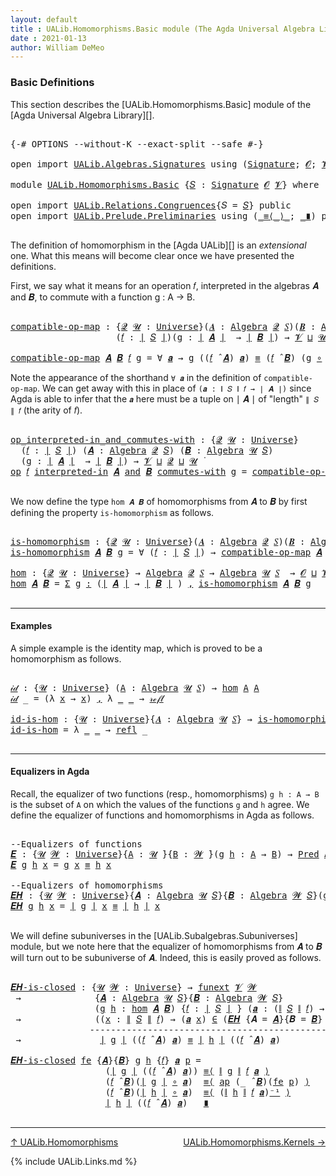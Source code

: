 ```yaml
---
layout: default
title : UALib.Homomorphisms.Basic module (The Agda Universal Algebra Library)
date : 2021-01-13
author: William DeMeo
---
```


### <a id="basic-definitions">Basic Definitions</a>

This section describes the [UALib.Homomorphisms.Basic] module of the [Agda Universal Algebra Library][].

<pre class="Agda">

<a id="317" class="Symbol">{-#</a> <a id="321" class="Keyword">OPTIONS</a> <a id="329" class="Pragma">--without-K</a> <a id="341" class="Pragma">--exact-split</a> <a id="355" class="Pragma">--safe</a> <a id="362" class="Symbol">#-}</a>

<a id="367" class="Keyword">open</a> <a id="372" class="Keyword">import</a> <a id="379" href="UALib.Algebras.Signatures.html" class="Module">UALib.Algebras.Signatures</a> <a id="405" class="Keyword">using</a> <a id="411" class="Symbol">(</a><a id="412" href="UALib.Algebras.Signatures.html#1324" class="Function">Signature</a><a id="421" class="Symbol">;</a> <a id="423" href="universes.html#613" class="Generalizable">𝓞</a><a id="424" class="Symbol">;</a> <a id="426" href="universes.html#617" class="Generalizable">𝓥</a><a id="427" class="Symbol">)</a>

<a id="430" class="Keyword">module</a> <a id="437" href="UALib.Homomorphisms.Basic.html" class="Module">UALib.Homomorphisms.Basic</a> <a id="463" class="Symbol">{</a><a id="464" href="UALib.Homomorphisms.Basic.html#464" class="Bound">𝑆</a> <a id="466" class="Symbol">:</a> <a id="468" href="UALib.Algebras.Signatures.html#1324" class="Function">Signature</a> <a id="478" href="universes.html#613" class="Generalizable">𝓞</a> <a id="480" href="universes.html#617" class="Generalizable">𝓥</a><a id="481" class="Symbol">}</a> <a id="483" class="Keyword">where</a>

<a id="490" class="Keyword">open</a> <a id="495" class="Keyword">import</a> <a id="502" href="UALib.Relations.Congruences.html" class="Module">UALib.Relations.Congruences</a><a id="529" class="Symbol">{</a><a id="530" class="Argument">𝑆</a> <a id="532" class="Symbol">=</a> <a id="534" href="UALib.Homomorphisms.Basic.html#464" class="Bound">𝑆</a><a id="535" class="Symbol">}</a> <a id="537" class="Keyword">public</a>
<a id="544" class="Keyword">open</a> <a id="549" class="Keyword">import</a> <a id="556" href="UALib.Prelude.Preliminaries.html" class="Module">UALib.Prelude.Preliminaries</a> <a id="584" class="Keyword">using</a> <a id="590" class="Symbol">(</a><a id="591" href="MGS-MLTT.html#5997" class="Function Operator">_≡⟨_⟩_</a><a id="597" class="Symbol">;</a> <a id="599" href="MGS-MLTT.html#6079" class="Function Operator">_∎</a><a id="601" class="Symbol">)</a> <a id="603" class="Keyword">public</a>

</pre>

The definition of homomorphism in the [Agda UALib][] is an *extensional* one. What this means will become clear once we have presented the definitions.

First, we say what it means for an operation 𝑓, interpreted in the algebras 𝑨 and 𝑩, to commute with a function g : A → B.

<pre class="Agda">

<a id="compatible-op-map"></a><a id="914" href="UALib.Homomorphisms.Basic.html#914" class="Function">compatible-op-map</a> <a id="932" class="Symbol">:</a> <a id="934" class="Symbol">{</a><a id="935" href="UALib.Homomorphisms.Basic.html#935" class="Bound">𝓠</a> <a id="937" href="UALib.Homomorphisms.Basic.html#937" class="Bound">𝓤</a> <a id="939" class="Symbol">:</a> <a id="941" href="universes.html#551" class="Function">Universe</a><a id="949" class="Symbol">}(</a><a id="951" href="UALib.Homomorphisms.Basic.html#951" class="Bound">𝑨</a> <a id="953" class="Symbol">:</a> <a id="955" href="UALib.Algebras.Algebras.html#811" class="Function">Algebra</a> <a id="963" href="UALib.Homomorphisms.Basic.html#935" class="Bound">𝓠</a> <a id="965" href="UALib.Homomorphisms.Basic.html#464" class="Bound">𝑆</a><a id="966" class="Symbol">)(</a><a id="968" href="UALib.Homomorphisms.Basic.html#968" class="Bound">𝑩</a> <a id="970" class="Symbol">:</a> <a id="972" href="UALib.Algebras.Algebras.html#811" class="Function">Algebra</a> <a id="980" href="UALib.Homomorphisms.Basic.html#937" class="Bound">𝓤</a> <a id="982" href="UALib.Homomorphisms.Basic.html#464" class="Bound">𝑆</a><a id="983" class="Symbol">)</a>
                    <a id="1005" class="Symbol">(</a><a id="1006" href="UALib.Homomorphisms.Basic.html#1006" class="Bound">𝑓</a> <a id="1008" class="Symbol">:</a> <a id="1010" href="UALib.Prelude.Preliminaries.html#10288" class="Function Operator">∣</a> <a id="1012" href="UALib.Homomorphisms.Basic.html#464" class="Bound">𝑆</a> <a id="1014" href="UALib.Prelude.Preliminaries.html#10288" class="Function Operator">∣</a><a id="1015" class="Symbol">)(</a><a id="1017" href="UALib.Homomorphisms.Basic.html#1017" class="Bound">g</a> <a id="1019" class="Symbol">:</a> <a id="1021" href="UALib.Prelude.Preliminaries.html#10288" class="Function Operator">∣</a> <a id="1023" href="UALib.Homomorphisms.Basic.html#951" class="Bound">𝑨</a> <a id="1025" href="UALib.Prelude.Preliminaries.html#10288" class="Function Operator">∣</a>  <a id="1028" class="Symbol">→</a> <a id="1030" href="UALib.Prelude.Preliminaries.html#10288" class="Function Operator">∣</a> <a id="1032" href="UALib.Homomorphisms.Basic.html#968" class="Bound">𝑩</a> <a id="1034" href="UALib.Prelude.Preliminaries.html#10288" class="Function Operator">∣</a><a id="1035" class="Symbol">)</a> <a id="1037" class="Symbol">→</a> <a id="1039" href="UALib.Homomorphisms.Basic.html#480" class="Bound">𝓥</a> <a id="1041" href="Agda.Primitive.html#636" class="Function Operator">⊔</a> <a id="1043" href="UALib.Homomorphisms.Basic.html#937" class="Bound">𝓤</a> <a id="1045" href="Agda.Primitive.html#636" class="Function Operator">⊔</a> <a id="1047" href="UALib.Homomorphisms.Basic.html#935" class="Bound">𝓠</a> <a id="1049" href="universes.html#758" class="Function Operator">̇</a>

<a id="1052" href="UALib.Homomorphisms.Basic.html#914" class="Function">compatible-op-map</a> <a id="1070" href="UALib.Homomorphisms.Basic.html#1070" class="Bound">𝑨</a> <a id="1072" href="UALib.Homomorphisms.Basic.html#1072" class="Bound">𝑩</a> <a id="1074" href="UALib.Homomorphisms.Basic.html#1074" class="Bound">𝑓</a> <a id="1076" href="UALib.Homomorphisms.Basic.html#1076" class="Bound">g</a> <a id="1078" class="Symbol">=</a> <a id="1080" class="Symbol">∀</a> <a id="1082" href="UALib.Homomorphisms.Basic.html#1082" class="Bound">𝒂</a> <a id="1084" class="Symbol">→</a> <a id="1086" href="UALib.Homomorphisms.Basic.html#1076" class="Bound">g</a> <a id="1088" class="Symbol">((</a><a id="1090" href="UALib.Homomorphisms.Basic.html#1074" class="Bound">𝑓</a> <a id="1092" href="UALib.Algebras.Algebras.html#3426" class="Function Operator">̂</a> <a id="1094" href="UALib.Homomorphisms.Basic.html#1070" class="Bound">𝑨</a><a id="1095" class="Symbol">)</a> <a id="1097" href="UALib.Homomorphisms.Basic.html#1082" class="Bound">𝒂</a><a id="1098" class="Symbol">)</a> <a id="1100" href="MGS-MLTT.html#4207" class="Datatype Operator">≡</a> <a id="1102" class="Symbol">(</a><a id="1103" href="UALib.Homomorphisms.Basic.html#1074" class="Bound">𝑓</a> <a id="1105" href="UALib.Algebras.Algebras.html#3426" class="Function Operator">̂</a> <a id="1107" href="UALib.Homomorphisms.Basic.html#1072" class="Bound">𝑩</a><a id="1108" class="Symbol">)</a> <a id="1110" class="Symbol">(</a><a id="1111" href="UALib.Homomorphisms.Basic.html#1076" class="Bound">g</a> <a id="1113" href="MGS-MLTT.html#3813" class="Function Operator">∘</a> <a id="1115" href="UALib.Homomorphisms.Basic.html#1082" class="Bound">𝒂</a><a id="1116" class="Symbol">)</a>
</pre>

Note the appearance of the shorthand `∀ 𝒂` in the definition of `compatible-op-map`.  We can get away with this in place of `(𝒂 : ∥ 𝑆 ∥ 𝑓 → ∣ 𝑨 ∣)` since Agda is able to infer that the `𝒂` here must be a tuple on ∣ 𝑨 ∣ of "length" `∥ 𝑆 ∥ 𝑓` (the arity of 𝑓).

<pre class="Agda">

<a id="op_interpreted-in_and_commutes-with"></a><a id="1404" href="UALib.Homomorphisms.Basic.html#1404" class="Function Operator">op_interpreted-in_and_commutes-with</a> <a id="1440" class="Symbol">:</a> <a id="1442" class="Symbol">{</a><a id="1443" href="UALib.Homomorphisms.Basic.html#1443" class="Bound">𝓠</a> <a id="1445" href="UALib.Homomorphisms.Basic.html#1445" class="Bound">𝓤</a> <a id="1447" class="Symbol">:</a> <a id="1449" href="universes.html#551" class="Function">Universe</a><a id="1457" class="Symbol">}</a>
  <a id="1461" class="Symbol">(</a><a id="1462" href="UALib.Homomorphisms.Basic.html#1462" class="Bound">𝑓</a> <a id="1464" class="Symbol">:</a> <a id="1466" href="UALib.Prelude.Preliminaries.html#10288" class="Function Operator">∣</a> <a id="1468" href="UALib.Homomorphisms.Basic.html#464" class="Bound">𝑆</a> <a id="1470" href="UALib.Prelude.Preliminaries.html#10288" class="Function Operator">∣</a><a id="1471" class="Symbol">)</a> <a id="1473" class="Symbol">(</a><a id="1474" href="UALib.Homomorphisms.Basic.html#1474" class="Bound">𝑨</a> <a id="1476" class="Symbol">:</a> <a id="1478" href="UALib.Algebras.Algebras.html#811" class="Function">Algebra</a> <a id="1486" href="UALib.Homomorphisms.Basic.html#1443" class="Bound">𝓠</a> <a id="1488" href="UALib.Homomorphisms.Basic.html#464" class="Bound">𝑆</a><a id="1489" class="Symbol">)</a> <a id="1491" class="Symbol">(</a><a id="1492" href="UALib.Homomorphisms.Basic.html#1492" class="Bound">𝑩</a> <a id="1494" class="Symbol">:</a> <a id="1496" href="UALib.Algebras.Algebras.html#811" class="Function">Algebra</a> <a id="1504" href="UALib.Homomorphisms.Basic.html#1445" class="Bound">𝓤</a> <a id="1506" href="UALib.Homomorphisms.Basic.html#464" class="Bound">𝑆</a><a id="1507" class="Symbol">)</a>
  <a id="1511" class="Symbol">(</a><a id="1512" href="UALib.Homomorphisms.Basic.html#1512" class="Bound">g</a> <a id="1514" class="Symbol">:</a> <a id="1516" href="UALib.Prelude.Preliminaries.html#10288" class="Function Operator">∣</a> <a id="1518" href="UALib.Homomorphisms.Basic.html#1474" class="Bound">𝑨</a> <a id="1520" href="UALib.Prelude.Preliminaries.html#10288" class="Function Operator">∣</a>  <a id="1523" class="Symbol">→</a> <a id="1525" href="UALib.Prelude.Preliminaries.html#10288" class="Function Operator">∣</a> <a id="1527" href="UALib.Homomorphisms.Basic.html#1492" class="Bound">𝑩</a> <a id="1529" href="UALib.Prelude.Preliminaries.html#10288" class="Function Operator">∣</a><a id="1530" class="Symbol">)</a> <a id="1532" class="Symbol">→</a> <a id="1534" href="UALib.Homomorphisms.Basic.html#480" class="Bound">𝓥</a> <a id="1536" href="Agda.Primitive.html#636" class="Function Operator">⊔</a> <a id="1538" href="UALib.Homomorphisms.Basic.html#1443" class="Bound">𝓠</a> <a id="1540" href="Agda.Primitive.html#636" class="Function Operator">⊔</a> <a id="1542" href="UALib.Homomorphisms.Basic.html#1445" class="Bound">𝓤</a> <a id="1544" href="universes.html#758" class="Function Operator">̇</a>
<a id="1546" href="UALib.Homomorphisms.Basic.html#1404" class="Function Operator">op</a> <a id="1549" href="UALib.Homomorphisms.Basic.html#1549" class="Bound">𝑓</a> <a id="1551" href="UALib.Homomorphisms.Basic.html#1404" class="Function Operator">interpreted-in</a> <a id="1566" href="UALib.Homomorphisms.Basic.html#1566" class="Bound">𝑨</a> <a id="1568" href="UALib.Homomorphisms.Basic.html#1404" class="Function Operator">and</a> <a id="1572" href="UALib.Homomorphisms.Basic.html#1572" class="Bound">𝑩</a> <a id="1574" href="UALib.Homomorphisms.Basic.html#1404" class="Function Operator">commutes-with</a> <a id="1588" href="UALib.Homomorphisms.Basic.html#1588" class="Bound">g</a> <a id="1590" class="Symbol">=</a> <a id="1592" href="UALib.Homomorphisms.Basic.html#914" class="Function">compatible-op-map</a> <a id="1610" href="UALib.Homomorphisms.Basic.html#1566" class="Bound">𝑨</a> <a id="1612" href="UALib.Homomorphisms.Basic.html#1572" class="Bound">𝑩</a> <a id="1614" href="UALib.Homomorphisms.Basic.html#1549" class="Bound">𝑓</a> <a id="1616" href="UALib.Homomorphisms.Basic.html#1588" class="Bound">g</a>

</pre>

We now define the type `hom 𝑨 𝑩` of homomorphisms from 𝑨 to 𝑩 by first defining the property `is-homomorphism` as follows.

<pre class="Agda">

<a id="is-homomorphism"></a><a id="1769" href="UALib.Homomorphisms.Basic.html#1769" class="Function">is-homomorphism</a> <a id="1785" class="Symbol">:</a> <a id="1787" class="Symbol">{</a><a id="1788" href="UALib.Homomorphisms.Basic.html#1788" class="Bound">𝓠</a> <a id="1790" href="UALib.Homomorphisms.Basic.html#1790" class="Bound">𝓤</a> <a id="1792" class="Symbol">:</a> <a id="1794" href="universes.html#551" class="Function">Universe</a><a id="1802" class="Symbol">}(</a><a id="1804" href="UALib.Homomorphisms.Basic.html#1804" class="Bound">𝑨</a> <a id="1806" class="Symbol">:</a> <a id="1808" href="UALib.Algebras.Algebras.html#811" class="Function">Algebra</a> <a id="1816" href="UALib.Homomorphisms.Basic.html#1788" class="Bound">𝓠</a> <a id="1818" href="UALib.Homomorphisms.Basic.html#464" class="Bound">𝑆</a><a id="1819" class="Symbol">)(</a><a id="1821" href="UALib.Homomorphisms.Basic.html#1821" class="Bound">𝑩</a> <a id="1823" class="Symbol">:</a> <a id="1825" href="UALib.Algebras.Algebras.html#811" class="Function">Algebra</a> <a id="1833" href="UALib.Homomorphisms.Basic.html#1790" class="Bound">𝓤</a> <a id="1835" href="UALib.Homomorphisms.Basic.html#464" class="Bound">𝑆</a><a id="1836" class="Symbol">)</a> <a id="1838" class="Symbol">→</a> <a id="1840" class="Symbol">(</a><a id="1841" href="UALib.Prelude.Preliminaries.html#10288" class="Function Operator">∣</a> <a id="1843" href="UALib.Homomorphisms.Basic.html#1804" class="Bound">𝑨</a> <a id="1845" href="UALib.Prelude.Preliminaries.html#10288" class="Function Operator">∣</a> <a id="1847" class="Symbol">→</a> <a id="1849" href="UALib.Prelude.Preliminaries.html#10288" class="Function Operator">∣</a> <a id="1851" href="UALib.Homomorphisms.Basic.html#1821" class="Bound">𝑩</a> <a id="1853" href="UALib.Prelude.Preliminaries.html#10288" class="Function Operator">∣</a><a id="1854" class="Symbol">)</a> <a id="1856" class="Symbol">→</a> <a id="1858" href="UALib.Homomorphisms.Basic.html#478" class="Bound">𝓞</a> <a id="1860" href="Agda.Primitive.html#636" class="Function Operator">⊔</a> <a id="1862" href="UALib.Homomorphisms.Basic.html#480" class="Bound">𝓥</a> <a id="1864" href="Agda.Primitive.html#636" class="Function Operator">⊔</a> <a id="1866" href="UALib.Homomorphisms.Basic.html#1788" class="Bound">𝓠</a> <a id="1868" href="Agda.Primitive.html#636" class="Function Operator">⊔</a> <a id="1870" href="UALib.Homomorphisms.Basic.html#1790" class="Bound">𝓤</a> <a id="1872" href="universes.html#758" class="Function Operator">̇</a>
<a id="1874" href="UALib.Homomorphisms.Basic.html#1769" class="Function">is-homomorphism</a> <a id="1890" href="UALib.Homomorphisms.Basic.html#1890" class="Bound">𝑨</a> <a id="1892" href="UALib.Homomorphisms.Basic.html#1892" class="Bound">𝑩</a> <a id="1894" href="UALib.Homomorphisms.Basic.html#1894" class="Bound">g</a> <a id="1896" class="Symbol">=</a> <a id="1898" class="Symbol">∀</a> <a id="1900" class="Symbol">(</a><a id="1901" href="UALib.Homomorphisms.Basic.html#1901" class="Bound">𝑓</a> <a id="1903" class="Symbol">:</a> <a id="1905" href="UALib.Prelude.Preliminaries.html#10288" class="Function Operator">∣</a> <a id="1907" href="UALib.Homomorphisms.Basic.html#464" class="Bound">𝑆</a> <a id="1909" href="UALib.Prelude.Preliminaries.html#10288" class="Function Operator">∣</a><a id="1910" class="Symbol">)</a> <a id="1912" class="Symbol">→</a> <a id="1914" href="UALib.Homomorphisms.Basic.html#914" class="Function">compatible-op-map</a> <a id="1932" href="UALib.Homomorphisms.Basic.html#1890" class="Bound">𝑨</a> <a id="1934" href="UALib.Homomorphisms.Basic.html#1892" class="Bound">𝑩</a> <a id="1936" href="UALib.Homomorphisms.Basic.html#1901" class="Bound">𝑓</a> <a id="1938" href="UALib.Homomorphisms.Basic.html#1894" class="Bound">g</a>

<a id="hom"></a><a id="1941" href="UALib.Homomorphisms.Basic.html#1941" class="Function">hom</a> <a id="1945" class="Symbol">:</a> <a id="1947" class="Symbol">{</a><a id="1948" href="UALib.Homomorphisms.Basic.html#1948" class="Bound">𝓠</a> <a id="1950" href="UALib.Homomorphisms.Basic.html#1950" class="Bound">𝓤</a> <a id="1952" class="Symbol">:</a> <a id="1954" href="universes.html#551" class="Function">Universe</a><a id="1962" class="Symbol">}</a> <a id="1964" class="Symbol">→</a> <a id="1966" href="UALib.Algebras.Algebras.html#811" class="Function">Algebra</a> <a id="1974" href="UALib.Homomorphisms.Basic.html#1948" class="Bound">𝓠</a> <a id="1976" href="UALib.Homomorphisms.Basic.html#464" class="Bound">𝑆</a> <a id="1978" class="Symbol">→</a> <a id="1980" href="UALib.Algebras.Algebras.html#811" class="Function">Algebra</a> <a id="1988" href="UALib.Homomorphisms.Basic.html#1950" class="Bound">𝓤</a> <a id="1990" href="UALib.Homomorphisms.Basic.html#464" class="Bound">𝑆</a>  <a id="1993" class="Symbol">→</a> <a id="1995" href="UALib.Homomorphisms.Basic.html#478" class="Bound">𝓞</a> <a id="1997" href="Agda.Primitive.html#636" class="Function Operator">⊔</a> <a id="1999" href="UALib.Homomorphisms.Basic.html#480" class="Bound">𝓥</a> <a id="2001" href="Agda.Primitive.html#636" class="Function Operator">⊔</a> <a id="2003" href="UALib.Homomorphisms.Basic.html#1948" class="Bound">𝓠</a> <a id="2005" href="Agda.Primitive.html#636" class="Function Operator">⊔</a> <a id="2007" href="UALib.Homomorphisms.Basic.html#1950" class="Bound">𝓤</a> <a id="2009" href="universes.html#758" class="Function Operator">̇</a>
<a id="2011" href="UALib.Homomorphisms.Basic.html#1941" class="Function">hom</a> <a id="2015" href="UALib.Homomorphisms.Basic.html#2015" class="Bound">𝑨</a> <a id="2017" href="UALib.Homomorphisms.Basic.html#2017" class="Bound">𝑩</a> <a id="2019" class="Symbol">=</a> <a id="2021" href="MGS-MLTT.html#3074" class="Function">Σ</a> <a id="2023" href="UALib.Homomorphisms.Basic.html#2023" class="Bound">g</a> <a id="2025" href="MGS-MLTT.html#3074" class="Function">꞉</a> <a id="2027" class="Symbol">(</a><a id="2028" href="UALib.Prelude.Preliminaries.html#10288" class="Function Operator">∣</a> <a id="2030" href="UALib.Homomorphisms.Basic.html#2015" class="Bound">𝑨</a> <a id="2032" href="UALib.Prelude.Preliminaries.html#10288" class="Function Operator">∣</a> <a id="2034" class="Symbol">→</a> <a id="2036" href="UALib.Prelude.Preliminaries.html#10288" class="Function Operator">∣</a> <a id="2038" href="UALib.Homomorphisms.Basic.html#2017" class="Bound">𝑩</a> <a id="2040" href="UALib.Prelude.Preliminaries.html#10288" class="Function Operator">∣</a> <a id="2042" class="Symbol">)</a> <a id="2044" href="MGS-MLTT.html#3074" class="Function">,</a> <a id="2046" href="UALib.Homomorphisms.Basic.html#1769" class="Function">is-homomorphism</a> <a id="2062" href="UALib.Homomorphisms.Basic.html#2015" class="Bound">𝑨</a> <a id="2064" href="UALib.Homomorphisms.Basic.html#2017" class="Bound">𝑩</a> <a id="2066" href="UALib.Homomorphisms.Basic.html#2023" class="Bound">g</a>

</pre>

---------------------------------------------

#### <a id="examples">Examples</a>

A simple example is the identity map, which is proved to be a homomorphism as follows.

<pre class="Agda">

<a id="𝒾𝒹"></a><a id="2266" href="UALib.Homomorphisms.Basic.html#2266" class="Function">𝒾𝒹</a> <a id="2269" class="Symbol">:</a> <a id="2271" class="Symbol">{</a><a id="2272" href="UALib.Homomorphisms.Basic.html#2272" class="Bound">𝓤</a> <a id="2274" class="Symbol">:</a> <a id="2276" href="universes.html#551" class="Function">Universe</a><a id="2284" class="Symbol">}</a> <a id="2286" class="Symbol">(</a><a id="2287" href="UALib.Homomorphisms.Basic.html#2287" class="Bound">A</a> <a id="2289" class="Symbol">:</a> <a id="2291" href="UALib.Algebras.Algebras.html#811" class="Function">Algebra</a> <a id="2299" href="UALib.Homomorphisms.Basic.html#2272" class="Bound">𝓤</a> <a id="2301" href="UALib.Homomorphisms.Basic.html#464" class="Bound">𝑆</a><a id="2302" class="Symbol">)</a> <a id="2304" class="Symbol">→</a> <a id="2306" href="UALib.Homomorphisms.Basic.html#1941" class="Function">hom</a> <a id="2310" href="UALib.Homomorphisms.Basic.html#2287" class="Bound">A</a> <a id="2312" href="UALib.Homomorphisms.Basic.html#2287" class="Bound">A</a>
<a id="2314" href="UALib.Homomorphisms.Basic.html#2266" class="Function">𝒾𝒹</a> <a id="2317" class="Symbol">_</a> <a id="2319" class="Symbol">=</a> <a id="2321" class="Symbol">(λ</a> <a id="2324" href="UALib.Homomorphisms.Basic.html#2324" class="Bound">x</a> <a id="2326" class="Symbol">→</a> <a id="2328" href="UALib.Homomorphisms.Basic.html#2324" class="Bound">x</a><a id="2329" class="Symbol">)</a> <a id="2331" href="MGS-MLTT.html#2929" class="InductiveConstructor Operator">,</a> <a id="2333" class="Symbol">λ</a> <a id="2335" href="UALib.Homomorphisms.Basic.html#2335" class="Bound">_</a> <a id="2337" href="UALib.Homomorphisms.Basic.html#2337" class="Bound">_</a> <a id="2339" class="Symbol">→</a> <a id="2341" href="MGS-MLTT.html#4221" class="InductiveConstructor">𝓇ℯ𝒻𝓁</a>

<a id="id-is-hom"></a><a id="2347" href="UALib.Homomorphisms.Basic.html#2347" class="Function">id-is-hom</a> <a id="2357" class="Symbol">:</a> <a id="2359" class="Symbol">{</a><a id="2360" href="UALib.Homomorphisms.Basic.html#2360" class="Bound">𝓤</a> <a id="2362" class="Symbol">:</a> <a id="2364" href="universes.html#551" class="Function">Universe</a><a id="2372" class="Symbol">}{</a><a id="2374" href="UALib.Homomorphisms.Basic.html#2374" class="Bound">𝑨</a> <a id="2376" class="Symbol">:</a> <a id="2378" href="UALib.Algebras.Algebras.html#811" class="Function">Algebra</a> <a id="2386" href="UALib.Homomorphisms.Basic.html#2360" class="Bound">𝓤</a> <a id="2388" href="UALib.Homomorphisms.Basic.html#464" class="Bound">𝑆</a><a id="2389" class="Symbol">}</a> <a id="2391" class="Symbol">→</a> <a id="2393" href="UALib.Homomorphisms.Basic.html#1769" class="Function">is-homomorphism</a> <a id="2409" href="UALib.Homomorphisms.Basic.html#2374" class="Bound">𝑨</a> <a id="2411" href="UALib.Homomorphisms.Basic.html#2374" class="Bound">𝑨</a> <a id="2413" class="Symbol">(</a><a id="2414" href="MGS-MLTT.html#3778" class="Function">𝑖𝑑</a> <a id="2417" href="UALib.Prelude.Preliminaries.html#10288" class="Function Operator">∣</a> <a id="2419" href="UALib.Homomorphisms.Basic.html#2374" class="Bound">𝑨</a> <a id="2421" href="UALib.Prelude.Preliminaries.html#10288" class="Function Operator">∣</a><a id="2422" class="Symbol">)</a>
<a id="2424" href="UALib.Homomorphisms.Basic.html#2347" class="Function">id-is-hom</a> <a id="2434" class="Symbol">=</a> <a id="2436" class="Symbol">λ</a> <a id="2438" href="UALib.Homomorphisms.Basic.html#2438" class="Bound">_</a> <a id="2440" href="UALib.Homomorphisms.Basic.html#2440" class="Bound">_</a> <a id="2442" class="Symbol">→</a> <a id="2444" href="UALib.Prelude.Preliminaries.html#5741" class="InductiveConstructor">refl</a> <a id="2449" class="Symbol">_</a>

</pre>

------------------------------------------------------------------

#### <a id="equalizers-in-agda">Equalizers in Agda</a>

Recall, the equalizer of two functions (resp., homomorphisms) `g h : A → B` is the subset of `A` on which the values of the functions `g` and `h` agree.  We define the equalizer of functions and homomorphisms in Agda as follows.

<pre class="Agda">

<a id="2832" class="Comment">--Equalizers of functions</a>
<a id="𝑬"></a><a id="2858" href="UALib.Homomorphisms.Basic.html#2858" class="Function">𝑬</a> <a id="2860" class="Symbol">:</a> <a id="2862" class="Symbol">{</a><a id="2863" href="UALib.Homomorphisms.Basic.html#2863" class="Bound">𝓤</a> <a id="2865" href="UALib.Homomorphisms.Basic.html#2865" class="Bound">𝓦</a> <a id="2867" class="Symbol">:</a> <a id="2869" href="universes.html#551" class="Function">Universe</a><a id="2877" class="Symbol">}{</a><a id="2879" href="UALib.Homomorphisms.Basic.html#2879" class="Bound">A</a> <a id="2881" class="Symbol">:</a> <a id="2883" href="UALib.Homomorphisms.Basic.html#2863" class="Bound">𝓤</a> <a id="2885" href="universes.html#758" class="Function Operator">̇</a><a id="2886" class="Symbol">}{</a><a id="2888" href="UALib.Homomorphisms.Basic.html#2888" class="Bound">B</a> <a id="2890" class="Symbol">:</a> <a id="2892" href="UALib.Homomorphisms.Basic.html#2865" class="Bound">𝓦</a> <a id="2894" href="universes.html#758" class="Function Operator">̇</a><a id="2895" class="Symbol">}(</a><a id="2897" href="UALib.Homomorphisms.Basic.html#2897" class="Bound">g</a> <a id="2899" href="UALib.Homomorphisms.Basic.html#2899" class="Bound">h</a> <a id="2901" class="Symbol">:</a> <a id="2903" href="UALib.Homomorphisms.Basic.html#2879" class="Bound">A</a> <a id="2905" class="Symbol">→</a> <a id="2907" href="UALib.Homomorphisms.Basic.html#2888" class="Bound">B</a><a id="2908" class="Symbol">)</a> <a id="2910" class="Symbol">→</a> <a id="2912" href="UALib.Relations.Unary.html#1066" class="Function">Pred</a> <a id="2917" href="UALib.Homomorphisms.Basic.html#2879" class="Bound">A</a> <a id="2919" href="UALib.Homomorphisms.Basic.html#2865" class="Bound">𝓦</a>
<a id="2921" href="UALib.Homomorphisms.Basic.html#2858" class="Function">𝑬</a> <a id="2923" href="UALib.Homomorphisms.Basic.html#2923" class="Bound">g</a> <a id="2925" href="UALib.Homomorphisms.Basic.html#2925" class="Bound">h</a> <a id="2927" href="UALib.Homomorphisms.Basic.html#2927" class="Bound">x</a> <a id="2929" class="Symbol">=</a> <a id="2931" href="UALib.Homomorphisms.Basic.html#2923" class="Bound">g</a> <a id="2933" href="UALib.Homomorphisms.Basic.html#2927" class="Bound">x</a> <a id="2935" href="MGS-MLTT.html#4207" class="Datatype Operator">≡</a> <a id="2937" href="UALib.Homomorphisms.Basic.html#2925" class="Bound">h</a> <a id="2939" href="UALib.Homomorphisms.Basic.html#2927" class="Bound">x</a>

<a id="2942" class="Comment">--Equalizers of homomorphisms</a>
<a id="𝑬𝑯"></a><a id="2972" href="UALib.Homomorphisms.Basic.html#2972" class="Function">𝑬𝑯</a> <a id="2975" class="Symbol">:</a> <a id="2977" class="Symbol">{</a><a id="2978" href="UALib.Homomorphisms.Basic.html#2978" class="Bound">𝓤</a> <a id="2980" href="UALib.Homomorphisms.Basic.html#2980" class="Bound">𝓦</a> <a id="2982" class="Symbol">:</a> <a id="2984" href="universes.html#551" class="Function">Universe</a><a id="2992" class="Symbol">}{</a><a id="2994" href="UALib.Homomorphisms.Basic.html#2994" class="Bound">𝑨</a> <a id="2996" class="Symbol">:</a> <a id="2998" href="UALib.Algebras.Algebras.html#811" class="Function">Algebra</a> <a id="3006" href="UALib.Homomorphisms.Basic.html#2978" class="Bound">𝓤</a> <a id="3008" href="UALib.Homomorphisms.Basic.html#464" class="Bound">𝑆</a><a id="3009" class="Symbol">}{</a><a id="3011" href="UALib.Homomorphisms.Basic.html#3011" class="Bound">𝑩</a> <a id="3013" class="Symbol">:</a> <a id="3015" href="UALib.Algebras.Algebras.html#811" class="Function">Algebra</a> <a id="3023" href="UALib.Homomorphisms.Basic.html#2980" class="Bound">𝓦</a> <a id="3025" href="UALib.Homomorphisms.Basic.html#464" class="Bound">𝑆</a><a id="3026" class="Symbol">}(</a><a id="3028" href="UALib.Homomorphisms.Basic.html#3028" class="Bound">g</a> <a id="3030" href="UALib.Homomorphisms.Basic.html#3030" class="Bound">h</a> <a id="3032" class="Symbol">:</a> <a id="3034" href="UALib.Homomorphisms.Basic.html#1941" class="Function">hom</a> <a id="3038" href="UALib.Homomorphisms.Basic.html#2994" class="Bound">𝑨</a> <a id="3040" href="UALib.Homomorphisms.Basic.html#3011" class="Bound">𝑩</a><a id="3041" class="Symbol">)</a> <a id="3043" class="Symbol">→</a> <a id="3045" href="UALib.Relations.Unary.html#1066" class="Function">Pred</a> <a id="3050" href="UALib.Prelude.Preliminaries.html#10288" class="Function Operator">∣</a> <a id="3052" href="UALib.Homomorphisms.Basic.html#2994" class="Bound">𝑨</a> <a id="3054" href="UALib.Prelude.Preliminaries.html#10288" class="Function Operator">∣</a> <a id="3056" href="UALib.Homomorphisms.Basic.html#2980" class="Bound">𝓦</a>
<a id="3058" href="UALib.Homomorphisms.Basic.html#2972" class="Function">𝑬𝑯</a> <a id="3061" href="UALib.Homomorphisms.Basic.html#3061" class="Bound">g</a> <a id="3063" href="UALib.Homomorphisms.Basic.html#3063" class="Bound">h</a> <a id="3065" href="UALib.Homomorphisms.Basic.html#3065" class="Bound">x</a> <a id="3067" class="Symbol">=</a> <a id="3069" href="UALib.Prelude.Preliminaries.html#10288" class="Function Operator">∣</a> <a id="3071" href="UALib.Homomorphisms.Basic.html#3061" class="Bound">g</a> <a id="3073" href="UALib.Prelude.Preliminaries.html#10288" class="Function Operator">∣</a> <a id="3075" href="UALib.Homomorphisms.Basic.html#3065" class="Bound">x</a> <a id="3077" href="MGS-MLTT.html#4207" class="Datatype Operator">≡</a> <a id="3079" href="UALib.Prelude.Preliminaries.html#10288" class="Function Operator">∣</a> <a id="3081" href="UALib.Homomorphisms.Basic.html#3063" class="Bound">h</a> <a id="3083" href="UALib.Prelude.Preliminaries.html#10288" class="Function Operator">∣</a> <a id="3085" href="UALib.Homomorphisms.Basic.html#3065" class="Bound">x</a>

</pre>

We will define subuniverses in the [UALib.Subalgebras.Subuniverses] module, but we note here that the equalizer of homomorphisms from 𝑨 to 𝑩 will turn out to be subuniverse of 𝑨.  Indeed, this is easily proved as follows.

<pre class="Agda">

<a id="𝑬𝑯-is-closed"></a><a id="3337" href="UALib.Homomorphisms.Basic.html#3337" class="Function">𝑬𝑯-is-closed</a> <a id="3350" class="Symbol">:</a> <a id="3352" class="Symbol">{</a><a id="3353" href="UALib.Homomorphisms.Basic.html#3353" class="Bound">𝓤</a> <a id="3355" href="UALib.Homomorphisms.Basic.html#3355" class="Bound">𝓦</a> <a id="3357" class="Symbol">:</a> <a id="3359" href="universes.html#551" class="Function">Universe</a><a id="3367" class="Symbol">}</a> <a id="3369" class="Symbol">→</a> <a id="3371" href="MGS-FunExt-from-Univalence.html#393" class="Function">funext</a> <a id="3378" href="UALib.Homomorphisms.Basic.html#480" class="Bound">𝓥</a> <a id="3380" href="UALib.Homomorphisms.Basic.html#3355" class="Bound">𝓦</a>
 <a id="3383" class="Symbol">→</a>              <a id="3398" class="Symbol">{</a><a id="3399" href="UALib.Homomorphisms.Basic.html#3399" class="Bound">𝑨</a> <a id="3401" class="Symbol">:</a> <a id="3403" href="UALib.Algebras.Algebras.html#811" class="Function">Algebra</a> <a id="3411" href="UALib.Homomorphisms.Basic.html#3353" class="Bound">𝓤</a> <a id="3413" href="UALib.Homomorphisms.Basic.html#464" class="Bound">𝑆</a><a id="3414" class="Symbol">}{</a><a id="3416" href="UALib.Homomorphisms.Basic.html#3416" class="Bound">𝑩</a> <a id="3418" class="Symbol">:</a> <a id="3420" href="UALib.Algebras.Algebras.html#811" class="Function">Algebra</a> <a id="3428" href="UALib.Homomorphisms.Basic.html#3355" class="Bound">𝓦</a> <a id="3430" href="UALib.Homomorphisms.Basic.html#464" class="Bound">𝑆</a><a id="3431" class="Symbol">}</a>
                <a id="3449" class="Symbol">(</a><a id="3450" href="UALib.Homomorphisms.Basic.html#3450" class="Bound">g</a> <a id="3452" href="UALib.Homomorphisms.Basic.html#3452" class="Bound">h</a> <a id="3454" class="Symbol">:</a> <a id="3456" href="UALib.Homomorphisms.Basic.html#1941" class="Function">hom</a> <a id="3460" href="UALib.Homomorphisms.Basic.html#3399" class="Bound">𝑨</a> <a id="3462" href="UALib.Homomorphisms.Basic.html#3416" class="Bound">𝑩</a><a id="3463" class="Symbol">)</a> <a id="3465" class="Symbol">{</a><a id="3466" href="UALib.Homomorphisms.Basic.html#3466" class="Bound">𝑓</a> <a id="3468" class="Symbol">:</a> <a id="3470" href="UALib.Prelude.Preliminaries.html#10288" class="Function Operator">∣</a> <a id="3472" href="UALib.Homomorphisms.Basic.html#464" class="Bound">𝑆</a> <a id="3474" href="UALib.Prelude.Preliminaries.html#10288" class="Function Operator">∣</a> <a id="3476" class="Symbol">}</a> <a id="3478" class="Symbol">(</a><a id="3479" href="UALib.Homomorphisms.Basic.html#3479" class="Bound">𝒂</a> <a id="3481" class="Symbol">:</a> <a id="3483" class="Symbol">(</a><a id="3484" href="UALib.Prelude.Preliminaries.html#10366" class="Function Operator">∥</a> <a id="3486" href="UALib.Homomorphisms.Basic.html#464" class="Bound">𝑆</a> <a id="3488" href="UALib.Prelude.Preliminaries.html#10366" class="Function Operator">∥</a> <a id="3490" href="UALib.Homomorphisms.Basic.html#3466" class="Bound">𝑓</a><a id="3491" class="Symbol">)</a> <a id="3493" class="Symbol">→</a> <a id="3495" href="UALib.Prelude.Preliminaries.html#10288" class="Function Operator">∣</a> <a id="3497" href="UALib.Homomorphisms.Basic.html#3399" class="Bound">𝑨</a> <a id="3499" href="UALib.Prelude.Preliminaries.html#10288" class="Function Operator">∣</a><a id="3500" class="Symbol">)</a>
 <a id="3503" class="Symbol">→</a>              <a id="3518" class="Symbol">((</a><a id="3520" href="UALib.Homomorphisms.Basic.html#3520" class="Bound">x</a> <a id="3522" class="Symbol">:</a> <a id="3524" href="UALib.Prelude.Preliminaries.html#10366" class="Function Operator">∥</a> <a id="3526" href="UALib.Homomorphisms.Basic.html#464" class="Bound">𝑆</a> <a id="3528" href="UALib.Prelude.Preliminaries.html#10366" class="Function Operator">∥</a> <a id="3530" href="UALib.Homomorphisms.Basic.html#3466" class="Bound">𝑓</a><a id="3531" class="Symbol">)</a> <a id="3533" class="Symbol">→</a> <a id="3535" class="Symbol">(</a><a id="3536" href="UALib.Homomorphisms.Basic.html#3479" class="Bound">𝒂</a> <a id="3538" href="UALib.Homomorphisms.Basic.html#3520" class="Bound">x</a><a id="3539" class="Symbol">)</a> <a id="3541" href="UALib.Relations.Unary.html#2667" class="Function Operator">∈</a> <a id="3543" class="Symbol">(</a><a id="3544" href="UALib.Homomorphisms.Basic.html#2972" class="Function">𝑬𝑯</a> <a id="3547" class="Symbol">{</a><a id="3548" class="Argument">𝑨</a> <a id="3550" class="Symbol">=</a> <a id="3552" href="UALib.Homomorphisms.Basic.html#3399" class="Bound">𝑨</a><a id="3553" class="Symbol">}{</a><a id="3555" class="Argument">𝑩</a> <a id="3557" class="Symbol">=</a> <a id="3559" href="UALib.Homomorphisms.Basic.html#3416" class="Bound">𝑩</a><a id="3560" class="Symbol">}</a> <a id="3562" href="UALib.Homomorphisms.Basic.html#3450" class="Bound">g</a> <a id="3564" href="UALib.Homomorphisms.Basic.html#3452" class="Bound">h</a><a id="3565" class="Symbol">))</a>
               <a id="3583" class="Comment">--------------------------------------------------</a>
 <a id="3635" class="Symbol">→</a>               <a id="3651" href="UALib.Prelude.Preliminaries.html#10288" class="Function Operator">∣</a> <a id="3653" href="UALib.Homomorphisms.Basic.html#3450" class="Bound">g</a> <a id="3655" href="UALib.Prelude.Preliminaries.html#10288" class="Function Operator">∣</a> <a id="3657" class="Symbol">((</a><a id="3659" href="UALib.Homomorphisms.Basic.html#3466" class="Bound">𝑓</a> <a id="3661" href="UALib.Algebras.Algebras.html#3426" class="Function Operator">̂</a> <a id="3663" href="UALib.Homomorphisms.Basic.html#3399" class="Bound">𝑨</a><a id="3664" class="Symbol">)</a> <a id="3666" href="UALib.Homomorphisms.Basic.html#3479" class="Bound">𝒂</a><a id="3667" class="Symbol">)</a> <a id="3669" href="MGS-MLTT.html#4207" class="Datatype Operator">≡</a> <a id="3671" href="UALib.Prelude.Preliminaries.html#10288" class="Function Operator">∣</a> <a id="3673" href="UALib.Homomorphisms.Basic.html#3452" class="Bound">h</a> <a id="3675" href="UALib.Prelude.Preliminaries.html#10288" class="Function Operator">∣</a> <a id="3677" class="Symbol">((</a><a id="3679" href="UALib.Homomorphisms.Basic.html#3466" class="Bound">𝑓</a> <a id="3681" href="UALib.Algebras.Algebras.html#3426" class="Function Operator">̂</a> <a id="3683" href="UALib.Homomorphisms.Basic.html#3399" class="Bound">𝑨</a><a id="3684" class="Symbol">)</a> <a id="3686" href="UALib.Homomorphisms.Basic.html#3479" class="Bound">𝒂</a><a id="3687" class="Symbol">)</a>

<a id="3690" href="UALib.Homomorphisms.Basic.html#3337" class="Function">𝑬𝑯-is-closed</a> <a id="3703" href="UALib.Homomorphisms.Basic.html#3703" class="Bound">fe</a> <a id="3706" class="Symbol">{</a><a id="3707" href="UALib.Homomorphisms.Basic.html#3707" class="Bound">𝑨</a><a id="3708" class="Symbol">}{</a><a id="3710" href="UALib.Homomorphisms.Basic.html#3710" class="Bound">𝑩</a><a id="3711" class="Symbol">}</a> <a id="3713" href="UALib.Homomorphisms.Basic.html#3713" class="Bound">g</a> <a id="3715" href="UALib.Homomorphisms.Basic.html#3715" class="Bound">h</a> <a id="3717" class="Symbol">{</a><a id="3718" href="UALib.Homomorphisms.Basic.html#3718" class="Bound">𝑓</a><a id="3719" class="Symbol">}</a> <a id="3721" href="UALib.Homomorphisms.Basic.html#3721" class="Bound">𝒂</a> <a id="3723" href="UALib.Homomorphisms.Basic.html#3723" class="Bound">p</a> <a id="3725" class="Symbol">=</a>
                  <a id="3745" class="Symbol">(</a><a id="3746" href="UALib.Prelude.Preliminaries.html#10288" class="Function Operator">∣</a> <a id="3748" href="UALib.Homomorphisms.Basic.html#3713" class="Bound">g</a> <a id="3750" href="UALib.Prelude.Preliminaries.html#10288" class="Function Operator">∣</a> <a id="3752" class="Symbol">((</a><a id="3754" href="UALib.Homomorphisms.Basic.html#3718" class="Bound">𝑓</a> <a id="3756" href="UALib.Algebras.Algebras.html#3426" class="Function Operator">̂</a> <a id="3758" href="UALib.Homomorphisms.Basic.html#3707" class="Bound">𝑨</a><a id="3759" class="Symbol">)</a> <a id="3761" href="UALib.Homomorphisms.Basic.html#3721" class="Bound">𝒂</a><a id="3762" class="Symbol">))</a> <a id="3765" href="MGS-MLTT.html#5997" class="Function Operator">≡⟨</a> <a id="3768" href="UALib.Prelude.Preliminaries.html#10366" class="Function Operator">∥</a> <a id="3770" href="UALib.Homomorphisms.Basic.html#3713" class="Bound">g</a> <a id="3772" href="UALib.Prelude.Preliminaries.html#10366" class="Function Operator">∥</a> <a id="3774" href="UALib.Homomorphisms.Basic.html#3718" class="Bound">𝑓</a> <a id="3776" href="UALib.Homomorphisms.Basic.html#3721" class="Bound">𝒂</a> <a id="3778" href="MGS-MLTT.html#5997" class="Function Operator">⟩</a>
                  <a id="3798" class="Symbol">(</a><a id="3799" href="UALib.Homomorphisms.Basic.html#3718" class="Bound">𝑓</a> <a id="3801" href="UALib.Algebras.Algebras.html#3426" class="Function Operator">̂</a> <a id="3803" href="UALib.Homomorphisms.Basic.html#3710" class="Bound">𝑩</a><a id="3804" class="Symbol">)(</a><a id="3806" href="UALib.Prelude.Preliminaries.html#10288" class="Function Operator">∣</a> <a id="3808" href="UALib.Homomorphisms.Basic.html#3713" class="Bound">g</a> <a id="3810" href="UALib.Prelude.Preliminaries.html#10288" class="Function Operator">∣</a> <a id="3812" href="MGS-MLTT.html#3813" class="Function Operator">∘</a> <a id="3814" href="UALib.Homomorphisms.Basic.html#3721" class="Bound">𝒂</a><a id="3815" class="Symbol">)</a>  <a id="3818" href="MGS-MLTT.html#5997" class="Function Operator">≡⟨</a> <a id="3821" href="MGS-MLTT.html#6613" class="Function">ap</a> <a id="3824" class="Symbol">(_</a> <a id="3827" href="UALib.Algebras.Algebras.html#3426" class="Function Operator">̂</a> <a id="3829" href="UALib.Homomorphisms.Basic.html#3710" class="Bound">𝑩</a><a id="3830" class="Symbol">)(</a><a id="3832" href="UALib.Homomorphisms.Basic.html#3703" class="Bound">fe</a> <a id="3835" href="UALib.Homomorphisms.Basic.html#3723" class="Bound">p</a><a id="3836" class="Symbol">)</a> <a id="3838" href="MGS-MLTT.html#5997" class="Function Operator">⟩</a>
                  <a id="3858" class="Symbol">(</a><a id="3859" href="UALib.Homomorphisms.Basic.html#3718" class="Bound">𝑓</a> <a id="3861" href="UALib.Algebras.Algebras.html#3426" class="Function Operator">̂</a> <a id="3863" href="UALib.Homomorphisms.Basic.html#3710" class="Bound">𝑩</a><a id="3864" class="Symbol">)(</a><a id="3866" href="UALib.Prelude.Preliminaries.html#10288" class="Function Operator">∣</a> <a id="3868" href="UALib.Homomorphisms.Basic.html#3715" class="Bound">h</a> <a id="3870" href="UALib.Prelude.Preliminaries.html#10288" class="Function Operator">∣</a> <a id="3872" href="MGS-MLTT.html#3813" class="Function Operator">∘</a> <a id="3874" href="UALib.Homomorphisms.Basic.html#3721" class="Bound">𝒂</a><a id="3875" class="Symbol">)</a>  <a id="3878" href="MGS-MLTT.html#5997" class="Function Operator">≡⟨</a> <a id="3881" class="Symbol">(</a><a id="3882" href="UALib.Prelude.Preliminaries.html#10366" class="Function Operator">∥</a> <a id="3884" href="UALib.Homomorphisms.Basic.html#3715" class="Bound">h</a> <a id="3886" href="UALib.Prelude.Preliminaries.html#10366" class="Function Operator">∥</a> <a id="3888" href="UALib.Homomorphisms.Basic.html#3718" class="Bound">𝑓</a> <a id="3890" href="UALib.Homomorphisms.Basic.html#3721" class="Bound">𝒂</a><a id="3891" class="Symbol">)</a><a id="3892" href="MGS-MLTT.html#6125" class="Function Operator">⁻¹</a> <a id="3895" href="MGS-MLTT.html#5997" class="Function Operator">⟩</a>
                  <a id="3915" href="UALib.Prelude.Preliminaries.html#10288" class="Function Operator">∣</a> <a id="3917" href="UALib.Homomorphisms.Basic.html#3715" class="Bound">h</a> <a id="3919" href="UALib.Prelude.Preliminaries.html#10288" class="Function Operator">∣</a> <a id="3921" class="Symbol">((</a><a id="3923" href="UALib.Homomorphisms.Basic.html#3718" class="Bound">𝑓</a> <a id="3925" href="UALib.Algebras.Algebras.html#3426" class="Function Operator">̂</a> <a id="3927" href="UALib.Homomorphisms.Basic.html#3707" class="Bound">𝑨</a><a id="3928" class="Symbol">)</a> <a id="3930" href="UALib.Homomorphisms.Basic.html#3721" class="Bound">𝒂</a><a id="3931" class="Symbol">)</a>   <a id="3935" href="MGS-MLTT.html#6079" class="Function Operator">∎</a>

</pre>

--------------------------------------

[↑ UALib.Homomorphisms](UALib.Homomorphisms.html)
<span style="float:right;">[UALib.Homomorphisms.Kernels →](UALib.Homomorphisms.Kernels.html)</span>

{% include UALib.Links.md %}
